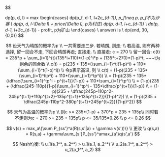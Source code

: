 $$

dp(p, d, l) = max
\begin{cases}
dp(p_f, d-1, l+2*c_{d-1}), p_f\neq p, p_f不为沙暴 \\
dp(p, d, l-\Delta l) + price(\Delta l), p为村庄\\
dp(p, d-1, l+c_{d-1}) \\ 
dp(p, d-1, l+3*c_{d-1}) - profit, p为矿山
\end{cases} \\
answer\ is \ dp(end, 30, \{0,0\})
$$






$$
设天气为晴朗的概率为p \\
一共需要走三步. 若晴朗, 则走; \\
若高温, 则有两种选择, 留一回合不走, 下回合晴朗再走; 直接走.  \\
直接走: c = 270 \\
留一回合: c(t) = 235*p + 
\sum_{i=1}^{t}(135*i+110)*(1-p)^i*p + (135*t+270)*(1-p)^t, ~~~t为剩余的回合数 \\
c(t) = p(235 + 135*(\sum_{i=1}^ti(1-p)^i) + 110*(\sum_{i=1}^t(1-p)^i)) \\
令p表示高温, 则 \\
c(t) = (1-p)(235 + 135*(\sum_{i=1}^tip^i) + 110*(\sum_{i=1}^tp^i)) \\
 = (1-p)(235 + 135*(\dfrac{\sum_{i=1}^tp^i - p^{t+1}}{1-p}) + 110*\sum_{i=1}^tp^i) \\ 
 = (1-p)(235 + (\dfrac{245-110p}{1-p})\sum_{i=1}^tp^i - 135*\dfrac{p^{t+1}}{1-p}) \\
  = (1-p)(235 + \dfrac{245p-110p^2-245p^{t+1}+110p^{t+2}-135p^{t+1}+135p^{t+2}}{(1-p)^2}) \\
 = (1-p)(235 + \dfrac{245p-110p^2-380p^{t+1}+245p^{t+2}}{(1-p)^2})
$$

$$
天气为高温的概率为p \\ 
则c >= 235*(1-p) + 370*p = 235 + 135p\\
同时若不走则为c = 270 >= 235 + 135p\\
p <= 35/135=0.26 \\
p <= 0.26
$$




$$
v(s) = max_a\{\sum P_{ss'}^a(R(s,s'|a) + \gamma v(s'))\} \\
更改  \\ 
q(s,a) = R(s,a) + \gamma\sum_{s'}P_{ss'}^amax_{a'}q(s',a')
$$



$$
Nash均衡: \\
u_1(a_1^*, a_2^*) > u_1(a_1, a_2^*) \\
u_2(a_1^*, a_2^*) > u_2(a_1^*, a_2)
$$
